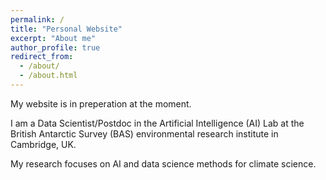 ```yaml
---
permalink: /
title: "Personal Website"
excerpt: "About me"
author_profile: true
redirect_from: 
  - /about/
  - /about.html
---
```


My website is in preperation at the moment.

I am a Data Scientist/Postdoc in the Artificial Intelligence (AI) Lab at the British Antarctic Survey (BAS) environmental research institute in Cambridge, UK. 

My research focuses on AI and data science methods for climate science.
